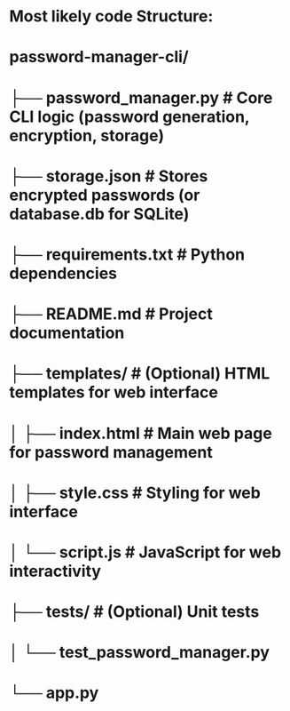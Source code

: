 # Most likely code Structure:


# password-manager-cli/
# ├── password_manager.py        # Core CLI logic (password generation, encryption, storage)
# ├── storage.json              # Stores encrypted passwords (or database.db for SQLite)
# ├── requirements.txt           # Python dependencies
# ├── README.md                 # Project documentation
# ├── templates/                # (Optional) HTML templates for web interface
# │   ├── index.html            # Main web page for password management
# │   ├── style.css             # Styling for web interface
# │   └── script.js             # JavaScript for web interactivity
# ├── tests/                    # (Optional) Unit tests
# │   └── test_password_manager.py
# └── app.py 